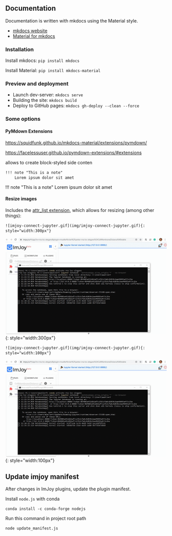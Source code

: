 
## Documentation
Documentation is written with mkdocs using the Material style.

* [mkdocs website](https://www.mkdocs.org/)
* [Material for mkdocs](https://squidfunk.github.io/mkdocs-material/)

  
### Installation

Install mkdocs:  `pip install mkdocs`

Install Material: `pip install mkdocs-material`

### Preview and deployment

* Launch dev-server: `mkdocs serve`
* Building the site: `mkdocs build`
* Deploy to GitHub pages: `mkdocs gh-deploy --clean --force`

### Some options

#### PyMdown Extensions
https://squidfunk.github.io/mkdocs-material/extensions/pymdown/

https://facelessuser.github.io/pymdown-extensions/#extensions

allows to create block-styled side conten

```
!!! note "This is a note"
    Lorem ipsum dolor sit amet
```

!!! note "This is a note"
    Lorem ipsum dolor sit amet

#### Resize images
Includes the  [attr_list extension](https://python-markdown.github.io/extensions/attr_list/), which allows for resizing (among other things):

```
![imjoy-connect-jupyter.gif](img/imjoy-connect-jupyter.gif){: style="width:300px"}
```
![imjoy-connect-jupyter.gif](img/imjoy-connect-jupyter.gif){: style="width:300px"}

```
![imjoy-connect-jupyter.gif](img/imjoy-connect-jupyter.gif){: style="width:100px"}
```
![imjoy-connect-jupyter.gif](img/imjoy-connect-jupyter.gif){: style="width:100px"}


## Update imjoy manifest
After changes in ImJoy plugins, update the plugin manifest.

Install `node.js` with conda

```
conda install -c conda-forge nodejs
```

Run this command in project root path
```
node update_manifest.js
```